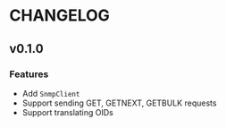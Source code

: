 # CHANGELOG

## v0.1.0

### Features

- Add `SnmpClient`
- Support sending GET, GETNEXT, GETBULK requests
- Support translating OIDs
